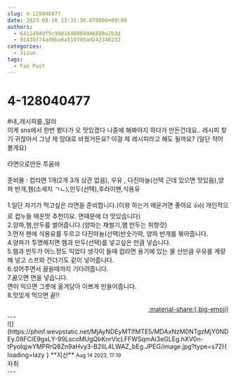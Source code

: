 ```yaml
---
slug: 4-128040477
date: 2023-08-10 13:31:30.078000+09:00
authors:
  - 6411494df5c99d1640869d46880e2b3d
  - 01435f74a49ba8a519705ad242348232
categories:
  - Jisun
tags:
  - Fan Post
---
```


# 4-128040477

<div class="post-container" markdown="1">
<div class="content-container md-sidebar__scrollwrap" markdown="1">

\#내_레시피를_알라 <br>이게 sns에서 한번 봤다가 오 맛있겠다 나중에 해봐야지 하다가 만든건데요.. 레시피 찾기 귀찮아서 그냥 제 맘대로 바꿨거든요? 이걸 제 레시피라고 해도 될까요? (일단 적어볼게요)<br><br>라면으로만든 투움바<br><br>준비물 : 컵라면 1개(2개 3개 상관 없음), 우유 , 다진마늘(선택 근데 있으면 맛있음),양파 반개,햄(소세지 ㄱㄴ),만두(선택),후라이팬,식용유<br><br>1.일단 자기가 먹고싶은 라면을 준비합니다.(이왕 하는거 매운거면 좋아요 👍)( 개인적으로 컵누들 매운맛 추천이요. 면때문에 더 맛있습니다)<br>2.양파,햄,만두를 썰어줍니다.(양파는 채썰기,햄 만두는 취향것)<br>3.먼저 팬에 식용유를 두르고 다진마늘(선택)반숫가락, 양파 반개를 볶아줍니다.<br>4.양파가 투명해지면 햄과 만두(선택)를 넣고싶은 만큼 넣습니다.<br>5.햄과 만두가 어느정도 익었다 생각이 들때 컵라면 용기에 있는 물 선만큼 우유를 계량해 넣고 스프와 건더기도 같이 넣어줍니다.<br>6.섞어주면서 끓을때까지 기다려줍니다.<br>7.끓으면 면을 넣습니다.<br>면이 익으면 그릇에 옮겨담아 이쁘게 만들어줍니다.<br>8.맛있게 먹으면 끝!!<br>

</div>
</div>

<div style="text-align: right;" markdown="1">
<a href="https://weverse.io/fromis9/fanpost/4-128040477" style="text-align: right;">:material-share:{.big-emoji}</a>
</div>
---

<div class="comments-container md-sidebar__scrollwrap" markdown="1">
<div class="comment" markdown="1">
<div class='id-container' markdown="1">
![](https://phinf.wevpstatic.net/MjAyNDEyMTlfMTE5/MDAxNzM0NTgzMjY0NDEy.08FClE9gxLY-99LscoMUgQbKnrVicLFFWSqmAi3eGLEg.hXV0n-tPyoIqjwYMPRrQ8Zn9aHvy3-B2llL4LWAZ_bEg.JPEG/image.jpg?type=s72){ loading=lazy }
**<span class="artist">지선</span>** <small>Aug 14 2023, 17:19</small><br>
</div>
<div class='comment-body' markdown="1">
자취
</div>
</div>
</div>
---
